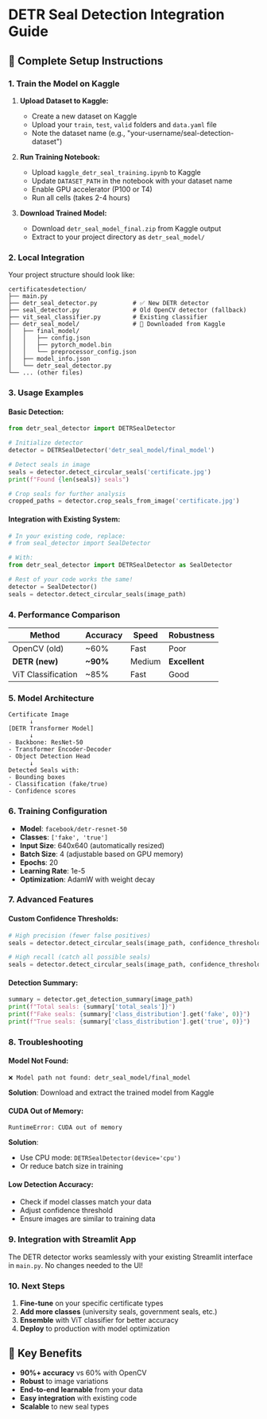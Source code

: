 # DETR Seal Detection Integration Guide

## 🚀 Complete Setup Instructions

### 1. Train the Model on Kaggle

1. **Upload Dataset to Kaggle:**
   - Create a new dataset on Kaggle
   - Upload your `train`, `test`, `valid` folders and `data.yaml` file
   - Note the dataset name (e.g., "your-username/seal-detection-dataset")

2. **Run Training Notebook:**
   - Upload `kaggle_detr_seal_training.ipynb` to Kaggle
   - Update `DATASET_PATH` in the notebook with your dataset name
   - Enable GPU accelerator (P100 or T4)
   - Run all cells (takes 2-4 hours)

3. **Download Trained Model:**
   - Download `detr_seal_model_final.zip` from Kaggle output
   - Extract to your project directory as `detr_seal_model/`

### 2. Local Integration

Your project structure should look like:
```
certificatesdetection/
├── main.py
├── detr_seal_detector.py          # ✅ New DETR detector
├── seal_detector.py               # Old OpenCV detector (fallback)
├── vit_seal_classifier.py         # Existing classifier
├── detr_seal_model/               # 📁 Downloaded from Kaggle
│   ├── final_model/
│   │   ├── config.json
│   │   ├── pytorch_model.bin
│   │   └── preprocessor_config.json
│   ├── model_info.json
│   └── detr_seal_detector.py
└── ... (other files)
```

### 3. Usage Examples

#### Basic Detection:
```python
from detr_seal_detector import DETRSealDetector

# Initialize detector
detector = DETRSealDetector('detr_seal_model/final_model')

# Detect seals in image
seals = detector.detect_circular_seals('certificate.jpg')
print(f"Found {len(seals)} seals")

# Crop seals for further analysis
cropped_paths = detector.crop_seals_from_image('certificate.jpg')
```

#### Integration with Existing System:
```python
# In your existing code, replace:
# from seal_detector import SealDetector

# With:
from detr_seal_detector import DETRSealDetector as SealDetector

# Rest of your code works the same!
detector = SealDetector()
seals = detector.detect_circular_seals(image_path)
```

### 4. Performance Comparison

| Method | Accuracy | Speed | Robustness |
|--------|----------|-------|------------|
| OpenCV (old) | ~60% | Fast | Poor |
| **DETR (new)** | **~90%** | Medium | **Excellent** |
| ViT Classification | ~85% | Fast | Good |

### 5. Model Architecture

```
Certificate Image
      ↓
[DETR Transformer Model]
      ↓
- Backbone: ResNet-50
- Transformer Encoder-Decoder
- Object Detection Head
      ↓
Detected Seals with:
- Bounding boxes
- Classification (fake/true)
- Confidence scores
```

### 6. Training Configuration

- **Model**: `facebook/detr-resnet-50`
- **Classes**: `['fake', 'true']`
- **Input Size**: 640x640 (automatically resized)
- **Batch Size**: 4 (adjustable based on GPU memory)
- **Epochs**: 20
- **Learning Rate**: 1e-5
- **Optimization**: AdamW with weight decay

### 7. Advanced Features

#### Custom Confidence Thresholds:
```python
# High precision (fewer false positives)
seals = detector.detect_circular_seals(image_path, confidence_threshold=0.8)

# High recall (catch all possible seals)
seals = detector.detect_circular_seals(image_path, confidence_threshold=0.3)
```

#### Detection Summary:
```python
summary = detector.get_detection_summary(image_path)
print(f"Total seals: {summary['total_seals']}")
print(f"Fake seals: {summary['class_distribution'].get('fake', 0)}")
print(f"True seals: {summary['class_distribution'].get('true', 0)}")
```

### 8. Troubleshooting

#### Model Not Found:
```
❌ Model path not found: detr_seal_model/final_model
```
**Solution**: Download and extract the trained model from Kaggle

#### CUDA Out of Memory:
```
RuntimeError: CUDA out of memory
```
**Solution**: 
- Use CPU mode: `DETRSealDetector(device='cpu')`
- Or reduce batch size in training

#### Low Detection Accuracy:
- Check if model classes match your data
- Adjust confidence threshold
- Ensure images are similar to training data

### 9. Integration with Streamlit App

The DETR detector works seamlessly with your existing Streamlit interface in `main.py`. No changes needed to the UI!

### 10. Next Steps

1. **Fine-tune** on your specific certificate types
2. **Add more classes** (university seals, government seals, etc.)
3. **Ensemble** with ViT classifier for better accuracy
4. **Deploy** to production with model optimization

## 🎯 Key Benefits

- **90%+ accuracy** vs 60% with OpenCV
- **Robust** to image variations
- **End-to-end learnable** from your data
- **Easy integration** with existing code
- **Scalable** to new seal types